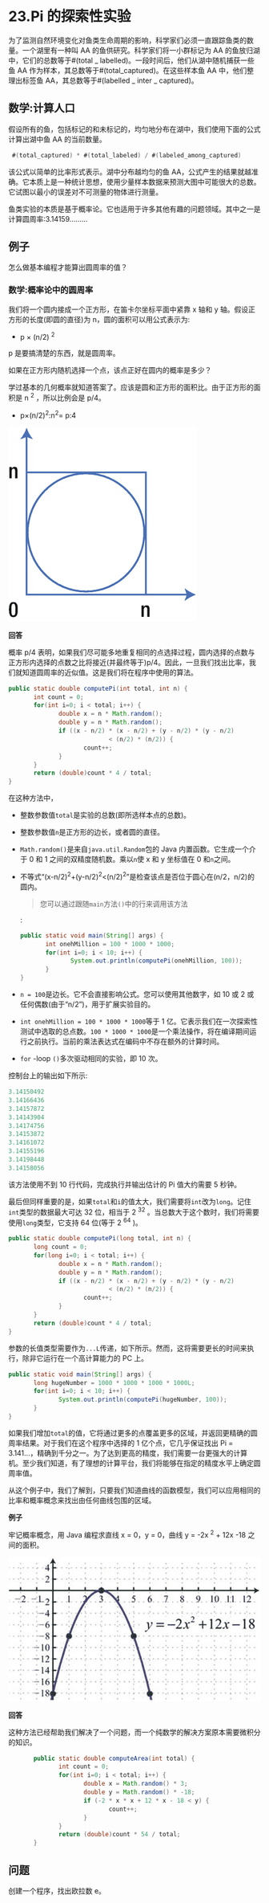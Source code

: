 # 23.Pi 的探索性实验

为了监测自然环境变化对鱼类生命周期的影响，科学家们必须一直跟踪鱼类的数量。一个湖里有一种叫 AA 的鱼供研究。科学家们将一小群标记为 AA 的鱼放归湖中，它们的总数等于#(total _ labelled)。一段时间后，他们从湖中随机捕获一些鱼 AA 作为样本，其总数等于#(total_captured)。在这些样本鱼 AA 中，他们整理出标签鱼 AA，其总数等于#(labelled _ inter _ captured)。

## 数学:计算人口

假设所有的鱼，包括标记的和未标记的，均匀地分布在湖中，我们使用下面的公式计算出湖中鱼 AA 的当前数量。

```java
 #(total_captured) * #(total_labeled) / #(labeled_among_captured)

```

该公式以简单的比率形式表示。湖中分布越均匀的鱼 AA，公式产生的结果就越准确。它本质上是一种统计思想，使用少量样本数据来预测大图中可能很大的总数。它试图以最小的误差对不可测量的物体进行测量。

鱼类实验的本质是基于概率论。它也适用于许多其他有趣的问题领域。其中之一是计算圆周率:3.14159.........

## 例子

怎么做基本编程才能算出圆周率的值？

### 数学:概率论中的圆周率

我们将一个圆内接成一个正方形，在笛卡尔坐标平面中紧靠 x 轴和 y 轴。假设正方形的长度(即圆的直径)为 n，圆的面积可以用公式表示为:

*   p × (n/2) <sup>2</sup>

p 是要搞清楚的东西，就是圆周率。

如果在正方形内随机选择一个点，该点正好在圆内的概率是多少？

学过基本的几何概率就知道答案了。应该是圆和正方形的面积比。由于正方形的面积是 n <sup>2</sup> ，所以比例会是 p/4。

*   p×(n/2)<sup>2</sup>:n<sup>2</sup>= p:4

![img/485723_1_En_23_Figa_HTML.png](img/485723_1_En_23_Figa_HTML.png)

**回答**

概率 p/4 表明，如果我们尽可能多地重复相同的点选择过程，圆内选择的点数与正方形内选择的点数之比将接近(并最终等于)p/4。因此，一旦我们找出比率，我们就知道圆周率的近似值。这是我们将在程序中使用的算法。

```java
public static double computePi(int total, int n) {
       int count = 0;
       for(int i=0; i < total; i++) {
              double x = n * Math.random();
              double y = n * Math.random();
              if ((x - n/2) * (x - n/2) + (y - n/2) * (y - n/2)
                            < (n/2) * (n/2)) {
                     count++;
              }
       }
       return (double)count * 4 / total;
}

```

在这种方法中，

*   整数参数值`total`是实验的总数(即所选样本点的总数)。

*   整数参数值`n`是正方形的边长，或者圆的直径。

*   `Math.random()`是来自`java.util.Random`包的 Java 内置函数。它生成一个介于 0 和 1 之间的双精度随机数。乘以`n`使 x 和 y 坐标值在 0 和`n`之间。

*   不等式“(x-n/2)<sup>2</sup>+(y-n/2)<sup>2</sup><(n/2)<sup>2</sup>”是检查该点是否位于圆心在(n/2，n/2)的圆内。

    > 您可以通过跟随`main`方法`()`中的行来调用该方法

    :

    ```java
    public static void main(String[] args) {
           int onehMillion = 100 * 1000 * 1000;
           for(int i=0; i < 10; i++) {
                  System.out.println(computePi(onehMillion, 100));
           }
    }

    ```

*   `n = 100`是边长。它不会直接影响公式。您可以使用其他数字，如 10 或 2 或任何偶数(由于“n/2”)，用于扩展实验目的。

*   `int onehMillion = 100 * 1000 * 1000`等于 1 亿。它表示我们在一次探索性测试中选取的总点数。`100 * 1000 * 1000`是一个乘法操作，将在编译期间运行之前执行。当前的乘法表达式在编码中不存在额外的计算时间。

*   `for` -loop `()`多次驱动相同的实验，即 10 次。

控制台上的输出如下所示:

```java
3.14150492
3.14166436
3.14157872
3.14143904
3.14174756
3.14153872
3.14161072
3.14155196
3.14198448
3.14158056

```

该方法使用不到 10 行代码，完成执行并输出估计的 Pi 值大约需要 5 秒钟。

最后但同样重要的是，如果`total`和`i`的值太大，我们需要将`int`改为`long`。记住`int`类型的数据最大可达 32 位，相当于 2 <sup>32</sup> 。当总数大于这个数时，我们将需要使用`long`类型，它支持 64 位(等于 2 <sup>64</sup> )。

```java
public static double computePi(long total, int n) {
       long count = 0;
       for(long i=0; i < total; i++) {
              double x = n * Math.random();
              double y = n * Math.random();
              if ((x - n/2) * (x - n/2) + (y - n/2) * (y - n/2)
                            < (n/2) * (n/2)) {
                     count++;
              }
       }
       return (double)count * 4 / total;
}

```

参数的长值类型需要作为`...L`传递，如下所示。然而，这将需要更长的时间来执行，除非它运行在一个高计算能力的 PC 上。

```java
public static void main(String[] args) {
       long hugeNumber = 1000 * 1000 * 1000 * 1000L;
       for(int i=0; i < 10; i++) {
              System.out.println(computePi(hugeNumber, 100));
       }
}

```

如果我们增加`total`的值，它将通过更多的点覆盖更多的区域，并返回更精确的圆周率结果。对于我们在这个程序中选择的 1 亿个点，它几乎保证找出 Pi = 3.141...，精确到千分之一。为了达到更高的精度，我们需要一台更强大的计算机。至少我们知道，有了理想的计算平台，我们将能够在指定的精度水平上确定圆周率值。

从这个例子中，我们了解到，只要我们知道曲线的函数模型，我们可以应用相同的比率和概率概念来找出由任何曲线包围的区域。

**例子**

牢记概率概念，用 Java 编程求直线 x = 0，y = 0，曲线 y = -2x <sup>2</sup> + 12x -18 之间的面积。

![img/485723_1_En_23_Figb_HTML.jpg](img/485723_1_En_23_Figb_HTML.jpg)

**回答**

这种方法已经帮助我们解决了一个问题，而一个纯数学的解决方案原本需要微积分的知识。

```java
       public static double computeArea(int total) {
              int count = 0;
              for(int i=0; i < total; i++) {
                     double x = Math.random() * 3;
                     double y = Math.random() * -18;
                     if (-2 * x * x + 12 * x - 18 < y) {
                            count++;
                     }
              }
              return (double)count * 54 / total;
       }

```

## 问题

创建一个程序，找出欧拉数 e。